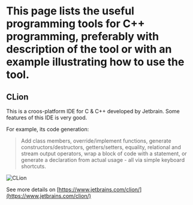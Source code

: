 # This page lists the useful programming tools for C++ programming, preferably with description of the tool or with an example illustrating how to use the tool.

## CLion

This is a croos-platform IDE for C & C++ developed by Jetbrain.  Some features of this IDE is very good.

For example, its code generation:

> Add class members, override/implement functions, generate constructors/destructors, getters/setters, equality, relational and stream output operators, wrap a block of code with a statement, or generate a declaration from actual usage - all via simple keyboard shortcuts.

![CLion](https://raw.githubusercontent.com/liumy2010/OOP_QA/master/CLion.png)

See more details on [https://www.jetbrains.com/clion/](https://www.jetbrains.com/clion/)